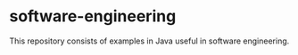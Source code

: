 # software-engineering
This repository consists of examples in Java useful in software engineering.
